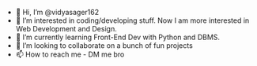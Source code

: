 - 👋 Hi, I’m @vidyasager162
- 👀 I’m interested in coding/developing stuff. Now I am more interested in Web Development and Design.
- 🌱 I’m currently learning Front-End Dev with Python and DBMS.
- 💞️ I’m looking to collaborate on a bunch of fun projects
- 📫 How to reach me - DM me bro 

<!---
vidyasager162/vidyasager162 is a ✨ special ✨ repository because its `README.md` (this file) appears on your GitHub profile.
You can click the Preview link to take a look at your changes.
--->

